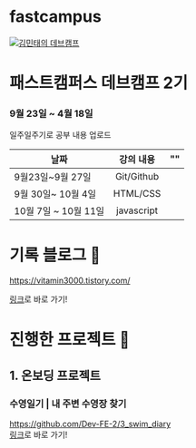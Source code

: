 # fastcampus

[![김민태의 데브캠프](https://res.cloudinary.com/linkareer/image/fetch/f_auto,q_50/https://api.linkareer.com/attachments/392765)](https://vitamin3000.tistory.com/)

# 패스트캠퍼스 데브캠프 2기 

### 9월 23일 ~ 4월 18일 

일주일주기로 공부 내용 업로드

날짜 | 강의 내용 | ""
--|:--:|--:
9월23일~9월 27일 | Git/Github |   
9월 30일~ 10월 4일|  HTML/CSS | 
10월 7일 ~ 10월 11일 | javascript |  

# 기록 블로그 🌟

https://vitamin3000.tistory.com/

[링크](https://vitamin3000.tistory.com/)로 바로 가기!


# 진행한 프로젝트 🌟

## 1. 온보딩 프로젝트  
### 수영일기 | 내 주변 수영장 찾기 
https://github.com/Dev-FE-2/3_swim_diary<br>
[링크](https://github.com/Dev-FE-2/3_swim_diary)로 바로 가기!